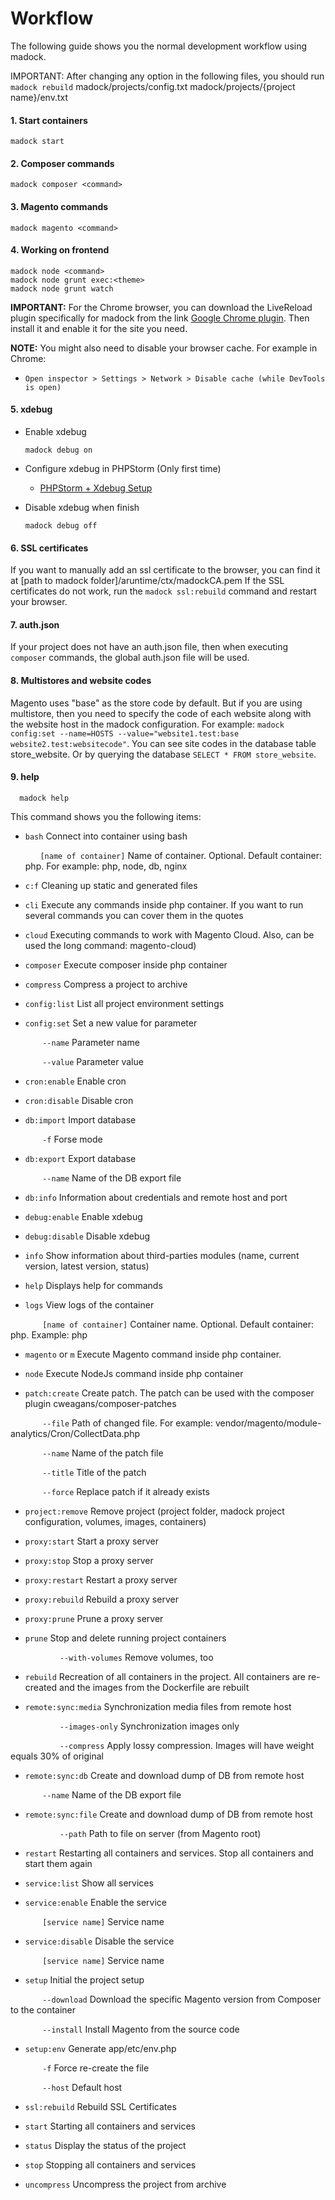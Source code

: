 # Workflow

The following guide shows you the normal development workflow using madock.

IMPORTANT: After changing any option in the following files, you should run `madock rebuild`
madock/projects/config.txt
madock/projects/{project name}/env.txt

#### 1. Start containers

```
madock start
```

#### 2. Composer commands

```
madock composer <command>
```

#### 3. Magento commands

```
madock magento <command>
```

#### 4. Working on frontend

```
madock node <command>
madock node grunt exec:<theme>
madock node grunt watch
```

**IMPORTANT:** For the Chrome browser, you can download the LiveReload plugin specifically for madock from the link [Google Chrome plugin](https://chrome.google.com/webstore/detail/livereload-for-madock/cmablbpbnbbgmakinefjgmgpolfahdbo). Then install it and enable it for the site you need.

**NOTE:** You might also need to disable your browser cache. For example in Chrome:

* `Open inspector > Settings > Network > Disable cache (while DevTools is open)`

#### 5. xdebug

* Enable xdebug

  ```
  madock debug on
  ```

* Configure xdebug in PHPStorm (Only first time)

    * [PHPStorm + Xdebug Setup](./xdebug_phpstorm.md)

* Disable xdebug when finish

  ```
  madock debug off
  ```

#### 6. SSL certificates

If you want to manually add an ssl certificate to the browser, you can find it at [path to madock folder]/aruntime/ctx/madockCA.pem
If the SSL certificates do not work, run the `madock ssl:rebuild` command and restart your browser.

#### 7. auth.json

If your project does not have an auth.json file, then when executing `composer` commands, the global auth.json file will be used.

#### 8. Multistores and website codes

Magento uses "base" as the store code by default.
But if you are using multistore, then you need to specify the code of each website along with the website host in the madock configuration. For example: `madock config:set --name=HOSTS --value="website1.test:base website2.test:websitecode"`. You can see site codes in the database table store_website. Or by querying the database `SELECT * FROM store_website`.

#### 9. help
```
  madock help
 ```

This command shows you the following items:

* `bash`    Connect into container using bash

  &nbsp;&nbsp;&nbsp;&nbsp;&nbsp;&nbsp;`[name of container]` Name of container. Optional. Default container: php. For example: php, node, db, nginx

* `c:f`  Cleaning up static and generated files


* `cli`  Execute any commands inside php container. If you want to run several commands you can cover them in the quotes


* `cloud`  Executing commands to work with Magento Cloud. Also, can be used the long command: magento-cloud)


* `composer`  Execute composer inside php container
            
            
* `compress`  Compress a project to archive
            
            
* `config:list`  List all project environment settings


* `config:set`  Set a new value for parameter

&nbsp;&nbsp;&nbsp;&nbsp;&nbsp;&nbsp; &nbsp;&nbsp;&nbsp;&nbsp;&nbsp;&nbsp;`--name`     Parameter name

&nbsp;&nbsp;&nbsp;&nbsp;&nbsp;&nbsp; &nbsp;&nbsp;&nbsp;&nbsp;&nbsp;&nbsp;`--value`     Parameter value
               
         
* `cron:enable`    Enable cron


* `cron:disable`    Disable cron
              
          
* `db:import`      Import database

&nbsp;&nbsp;&nbsp;&nbsp;&nbsp;&nbsp; &nbsp;&nbsp;&nbsp;&nbsp;&nbsp;&nbsp;`-f`  Forse mode


* `db:export`      Export database

&nbsp;&nbsp;&nbsp;&nbsp;&nbsp;&nbsp; &nbsp;&nbsp;&nbsp;&nbsp;&nbsp;&nbsp;`--name`  Name of the DB export file


* `db:info`      Information about credentials and remote host and port
                     
   
* `debug:enable`   Enable xdebug


* `debug:disable`   Disable xdebug
                     
   
* `info`   Show information about third-parties modules (name, current version, latest version, status)             
    
    
* `help`    Displays help for commands
                      
  
* `logs`    View logs of the container

&nbsp;&nbsp;&nbsp;&nbsp;&nbsp;&nbsp; &nbsp;&nbsp;&nbsp;&nbsp;&nbsp;&nbsp;`[name of container]`     Container name. Optional. Default container: php. Example: php
                        

* `magento` or `m` Execute Magento command inside php container.
                        

* `node`    Execute NodeJs command inside php container
                        

* `patch:create`   Create patch. The patch can be used with the composer plugin cweagans/composer-patches

&nbsp;&nbsp;&nbsp;&nbsp;&nbsp;&nbsp; &nbsp;&nbsp;&nbsp;&nbsp;&nbsp;&nbsp;`--file`     Path of changed file. For example: vendor/magento/module-analytics/Cron/CollectData.php

&nbsp;&nbsp;&nbsp;&nbsp;&nbsp;&nbsp; &nbsp;&nbsp;&nbsp;&nbsp;&nbsp;&nbsp;`--name`     Name of the patch file

&nbsp;&nbsp;&nbsp;&nbsp;&nbsp;&nbsp; &nbsp;&nbsp;&nbsp;&nbsp;&nbsp;&nbsp;`--title`     Title of the patch

&nbsp;&nbsp;&nbsp;&nbsp;&nbsp;&nbsp; &nbsp;&nbsp;&nbsp;&nbsp;&nbsp;&nbsp;`--force`     Replace patch if it already exists


* `project:remove`   Remove project (project folder, madock project configuration, volumes, images, containers)

* `proxy:start`   Start a proxy server


* `proxy:stop`   Stop a proxy server


* `proxy:restart`   Restart a proxy server


* `proxy:rebuild`   Rebuild a proxy server


* `proxy:prune`   Prune a proxy server
                        

* `prune`   Stop and delete running project containers

&nbsp;&nbsp;&nbsp;&nbsp;&nbsp;&nbsp; &nbsp;&nbsp;&nbsp;&nbsp;&nbsp;&nbsp; &nbsp;&nbsp;&nbsp;&nbsp;&nbsp;&nbsp;`--with-volumes`   Remove volumes, too
                        

* `rebuild` Recreation of all containers in the project. All containers are re-created and the images from the Dockerfile are rebuilt
                        

* `remote:sync:media`  Synchronization media files from remote host

&nbsp;&nbsp;&nbsp;&nbsp;&nbsp;&nbsp; &nbsp;&nbsp;&nbsp;&nbsp;&nbsp;&nbsp; &nbsp;&nbsp;&nbsp;&nbsp;&nbsp;&nbsp;`--images-only`   Synchronization images only

&nbsp;&nbsp;&nbsp;&nbsp;&nbsp;&nbsp; &nbsp;&nbsp;&nbsp;&nbsp;&nbsp;&nbsp; &nbsp;&nbsp;&nbsp;&nbsp;&nbsp;&nbsp;`--compress`      Apply lossy compression. Images will have weight equals 30% of original

* `remote:sync:db`  Create and download dump of DB from remote host

&nbsp;&nbsp;&nbsp;&nbsp;&nbsp;&nbsp; &nbsp;&nbsp;&nbsp;&nbsp;&nbsp;&nbsp;`--name`  Name of the DB export file


* `remote:sync:file`  Create and download dump of DB from remote host 

&nbsp;&nbsp;&nbsp;&nbsp;&nbsp;&nbsp; &nbsp;&nbsp;&nbsp;&nbsp;&nbsp;&nbsp; &nbsp;&nbsp;&nbsp;&nbsp;&nbsp;&nbsp;`--path`   Path to file on server (from Magento root)
                        

* `restart` Restarting all containers and services. Stop all containers and start them again
                        

* `service:list`   Show all services


* `service:enable`   Enable the service

&nbsp;&nbsp;&nbsp;&nbsp;&nbsp;&nbsp; &nbsp;&nbsp;&nbsp;&nbsp;&nbsp;&nbsp;`[service name]`  Service name


* `service:disable`   Disable the service  

&nbsp;&nbsp;&nbsp;&nbsp;&nbsp;&nbsp; &nbsp;&nbsp;&nbsp;&nbsp;&nbsp;&nbsp;`[service name]`  Service name
                        

* `setup`   Initial the project setup

&nbsp;&nbsp;&nbsp;&nbsp;&nbsp;&nbsp; &nbsp;&nbsp;&nbsp;&nbsp;&nbsp;&nbsp;`--download`   Download the specific Magento version from Composer to the container

&nbsp;&nbsp;&nbsp;&nbsp;&nbsp;&nbsp; &nbsp;&nbsp;&nbsp;&nbsp;&nbsp;&nbsp;`--install`   Install Magento from the source code
                        

* `setup:env`   Generate app/etc/env.php

&nbsp;&nbsp;&nbsp;&nbsp;&nbsp;&nbsp; &nbsp;&nbsp;&nbsp;&nbsp;&nbsp;&nbsp;`-f`   Force re-create the file

&nbsp;&nbsp;&nbsp;&nbsp;&nbsp;&nbsp; &nbsp;&nbsp;&nbsp;&nbsp;&nbsp;&nbsp;`--host`   Default host
                        

* `ssl:rebuild`   Rebuild SSL Certificates  
                        

* `start`   Starting all containers and services
                        

* `status`   Display the status of the project
                        

* `stop`    Stopping all containers and services
                        

* `uncompress`  Uncompress the project from archive